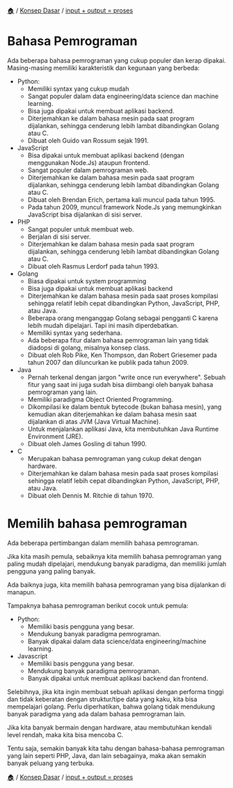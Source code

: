 [🏠](../../README.md) / [Konsep Dasar](../README.md) / [input + output = proses](README.md)

# Bahasa Pemrograman

Ada beberapa bahasa pemrograman yang cukup populer dan kerap dipakai. Masing-masing memiliki karakteristik dan kegunaan yang berbeda:

- Python:
    - Memiliki syntax yang cukup mudah
    - Sangat populer dalam data engineering/data science dan machine learning.
    - Bisa juga dipakai untuk membuat aplikasi backend.
    - Diterjemahkan ke dalam bahasa mesin pada saat program dijalankan, sehingga cenderung lebih lambat dibandingkan Golang atau C.
    - Dibuat oleh Guido van Rossum sejak 1991.
- JavaScript
    - Bisa dipakai untuk membuat aplikasi backend (dengan menggunakan Node.Js) ataupun frontend.
    - Sangat populer dalam pemrograman web.
    - Diterjemahkan ke dalam bahasa mesin pada saat program dijalankan, sehingga cenderung lebih lambat dibandingkan Golang atau C.
    - Dibuat oleh Brendan Erich, pertama kali muncul pada tahun 1995.
    - Pada tahun 2009, muncul framework Node.Js yang memungkinkan JavaScript bisa dijalankan di sisi server.
- PHP
    - Sangat populer untuk membuat web.
    - Berjalan di sisi server.
    - Diterjemahkan ke dalam bahasa mesin pada saat program dijalankan, sehingga cenderung lebih lambat dibandingkan Golang atau C.
    - Dibuat oleh Rasmus Lerdorf pada tahun 1993.
- Golang
    - Biasa dipakai untuk system programming
    - Bisa juga dipakai untuk membuat aplikasi backend
    - Diterjemahkan ke dalam bahasa mesin pada saat proses kompilasi sehingga relatif lebih cepat dibandingkan Python, JavaScript, PHP, atau Java.
    - Beberapa orang menganggap Golang sebagai pengganti C karena lebih mudah dipelajari. Tapi ini masih diperdebatkan.
    - Memiliki syntax yang sederhana.
    - Ada beberapa fitur dalam bahasa pemrograman lain yang tidak diadopsi di golang, misalnya konsep class.
    - Dibuat oleh Rob Pike, Ken Thompson, dan Robert Griesemer pada tahun 2007 dan diluncurkan ke publik pada tahun 2009.
- Java
    - Pernah terkenal dengan jargon "write once run everywhere". Sebuah fitur yang saat ini juga sudah bisa diimbangi oleh banyak bahasa pemrograman yang lain.
    - Memiliki paradigma Object Oriented Programming.
    - Dikompilasi ke dalam bentuk bytecode (bukan bahasa mesin), yang kemudian akan diterjemahkan ke dalam bahasa mesin saat dijalankan di atas JVM (Java Virtual Machine).
    - Untuk menjalankan aplikasi Java, kita membutuhkan Java Runtime Environment (JRE).
    - Dibuat oleh James Gosling di tahun 1990.
- C
    - Merupakan bahasa pemrograman yang cukup dekat dengan hardware.
    - Diterjemahkan ke dalam bahasa mesin pada saat proses kompilasi sehingga relatif lebih cepat dibandingkan Python, JavaScript, PHP, atau Java.
    - Dibuat oleh Dennis M. Ritchie di tahun 1970.



# Memilih bahasa pemrograman

Ada beberapa pertimbangan dalam memilih bahasa pemrograman.

Jika kita masih pemula, sebaiknya kita memilih bahasa pemrograman yang paling mudah dipelajari, mendukung banyak paradigma, dan memiliki jumlah pengguna yang paling banyak.

Ada baiknya juga, kita memilih bahasa pemrograman yang bisa dijalankan di manapun.

Tampaknya bahasa pemrograman berikut cocok untuk pemula:

- Python:
    - Memiliki basis pengguna yang besar.
    - Mendukung banyak paradigma pemrograman.
    - Banyak dipakai dalam data science/data engineering/machine learning.
- Javascript
    - Memiliki basis pengguna yang besar.
    - Mendukung banyak paradigma pemrograman.
    - Banyak dipakai untuk membuat aplikasi backend dan frontend.

Selebihnya, jika kita ingin membuat sebuah aplikasi dengan performa tinggi dan tidak keberatan dengan struktur/tipe data yang kaku, kita bisa mempelajari golang. Perlu diperhatikan, bahwa golang tidak mendukung banyak paradigma yang ada dalam bahasa pemrograman lain.

Jika kita banyak bermain dengan hardware, atau membutuhkan kendali level rendah, maka kita bisa mencoba C.

Tentu saja, semakin banyak kita tahu dengan bahasa-bahasa pemrograman yang lain seperti PHP, Java, dan lain sebagainya, maka akan semakin banyak peluang yang terbuka.



[🏠](../../README.md) / [Konsep Dasar](../README.md) / [input + output = proses](README.md)
